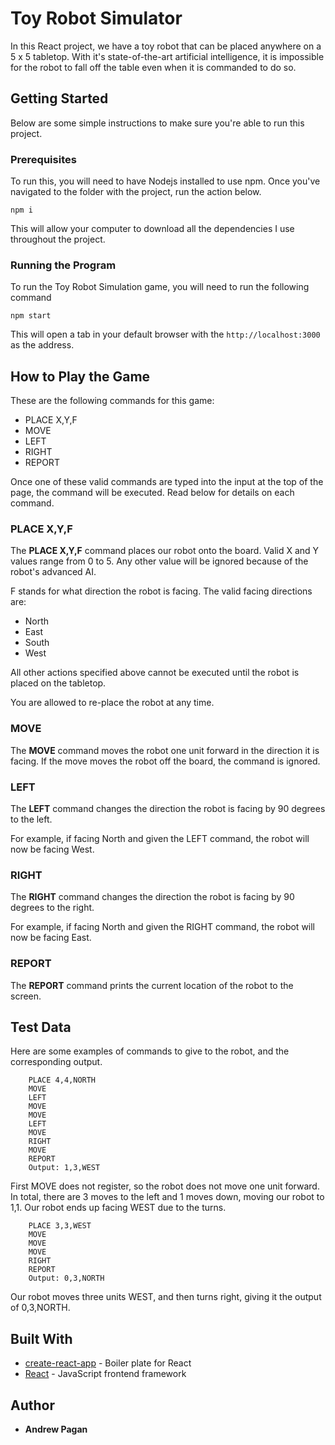 # Toy Robot Simulator

In this React project, we have a toy robot that can be placed anywhere on a 5 x 5 tabletop. With it's state-of-the-art artificial intelligence, it is impossible for the robot to fall off the table even when it is commanded to do so.

## Getting Started

Below are some simple instructions to make sure you're able to run this project.

### Prerequisites

To run this, you will need to have Nodejs installed to use npm. Once you've navigated to the folder with the project, run the action below.

```
npm i
```

This will allow your computer to download all the dependencies I use throughout the project.

### Running the Program

To run the Toy Robot Simulation game, you will need to run the following command

```
npm start
```

This will open a tab in your default browser with the `http://localhost:3000` as the address.

## How to Play the Game

These are the following commands for this game:

- PLACE X,Y,F
- MOVE
- LEFT
- RIGHT
- REPORT

Once one of these valid commands are typed into the input at the top of the page, the command will be executed. Read below for details on each command.

### PLACE X,Y,F

The **PLACE X,Y,F** command places our robot onto the board. Valid X and Y values range from 0 to 5. Any other value will be ignored because of the robot's advanced AI.

F stands for what direction the robot is facing. The valid facing directions are:

- North
- East
- South
- West

All other actions specified above cannot be executed until the robot is placed on the tabletop.

You are allowed to re-place the robot at any time.

### MOVE

The **MOVE** command moves the robot one unit forward in the direction it is facing. If the move moves the robot off the board, the command is ignored.

### LEFT

The **LEFT** command changes the direction the robot is facing by 90 degrees to the left.

For example, if facing North and given the LEFT command, the robot will now be facing West.

### RIGHT

The **RIGHT** command changes the direction the robot is facing by 90 degrees to the right.

For example, if facing North and given the RIGHT command, the robot will now be facing East.

### REPORT

The **REPORT** command prints the current location of the robot to the screen.

## Test Data

Here are some examples of commands to give to the robot, and the corresponding output.

```
	PLACE 4,4,NORTH
    MOVE
    LEFT
    MOVE
    MOVE
    LEFT
    MOVE
    RIGHT
    MOVE
    REPORT
    Output: 1,3,WEST
```

First MOVE does not register, so the robot does not move one unit forward. In total, there are 3 moves to the left and 1 moves down, moving our robot to 1,1. Our robot ends up facing WEST due to the turns.

```
	PLACE 3,3,WEST
    MOVE
    MOVE
    MOVE
    RIGHT
    REPORT
    Output: 0,3,NORTH
```

Our robot moves three units WEST, and then turns right, giving it the output of 0,3,NORTH.

## Built With

- [create-react-app](https://github.com/facebook/create-react-app) - Boiler plate for React
- [React](https://reactjs.org/) - JavaScript frontend framework

## Author

- **Andrew Pagan**
